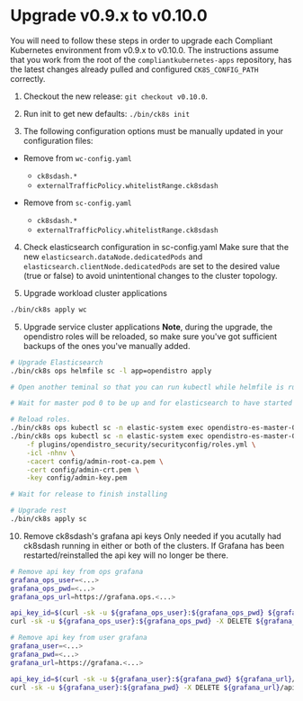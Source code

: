 # Upgrade v0.9.x to v0.10.0

You will need to follow these steps in order to upgrade each Compliant Kubernetes environment from v0.9.x to v0.10.0. The instructions assume that you work from the root of the `compliantkubernetes-apps` repository, has the latest changes already pulled and configured `CK8S_CONFIG_PATH` correctly.

1. Checkout the new release: `git checkout v0.10.0`.

2. Run init to get new defaults: `./bin/ck8s init`

3. The following configuration options must be manually updated in your configuration files:

  - Remove from `wc-config.yaml`
    - `ck8sdash.*`
    - `externalTrafficPolicy.whitelistRange.ck8sdash`

  - Remove from `sc-config.yaml`
    - `ck8sdash.*`
    - `externalTrafficPolicy.whitelistRange.ck8sdash`

4. Check elasticsearch configuration in sc-config.yaml
  Make sure that the new `elasticsearch.dataNode.dedicatedPods` and `elasticsearch.clientNode.dedicatedPods` are set to the desired value (true or false) to avoid unintentional changes to the cluster topology.

4. Upgrade workload cluster applications
  ```bash
  ./bin/ck8s apply wc
  ```

5. Upgrade service cluster applications
  **Note**, during the upgrade, the opendistro roles will be reloaded, so make sure you've got sufficient backups of the ones you've manually added.

  ```bash
  # Upgrade Elasticsearch
  ./bin/ck8s ops helmfile sc -l app=opendistro apply

  # Open another teminal so that you can run kubectl while helmfile is running

  # Wait for master pod 0 to be up and for elasticsearch to have started

  # Reload roles.
  ./bin/ck8s ops kubectl sc -n elastic-system exec opendistro-es-master-0 -- chmod +x ./plugins/opendistro_security/tools/securityadmin.sh
  ./bin/ck8s ops kubectl sc -n elastic-system exec opendistro-es-master-0 -- ./plugins/opendistro_security/tools/securityadmin.sh \
      -f plugins/opendistro_security/securityconfig/roles.yml \
      -icl -nhnv \
      -cacert config/admin-root-ca.pem \
      -cert config/admin-crt.pem \
      -key config/admin-key.pem

  # Wait for release to finish installing

  # Upgrade rest
  ./bin/ck8s apply sc
  ```

10. Remove ck8sdash's grafana api keys
    Only needed if you acutally had ck8sdash running in either or both of the clusters.
    If Grafana has been restarted/reinstalled the api key will no longer be there.

  ```bash
  # Remove api key from ops grafana
  grafana_ops_user=<...>
  grafana_ops_pwd=<...>
  grafana_ops_url=https://grafana.ops.<...>

  api_key_id=$(curl -sk -u ${grafana_ops_user}:${grafana_ops_pwd} ${grafana_ops_url}/api/auth/keys | jq -r '.[] | select(.name=="ck8sdash-sc") | .id')
  curl -sk -u ${grafana_ops_user}:${grafana_ops_pwd} -X DELETE ${grafana_ops_url}/api/auth/keys/${api_key_id}

  # Remove api key from user grafana
  grafana_user=<...>
  grafana_pwd=<...>
  grafana_url=https://grafana.<...>

  api_key_id=$(curl -sk -u ${grafana_user}:${grafana_pwd} ${grafana_url}/api/auth/keys | jq -r '.[] | select(.name=="ck8sdash-wc") | .id')
  curl -sk -u ${grafana_user}:${grafana_pwd} -X DELETE ${grafana_url}/api/auth/keys/${api_key_id}
  ```
